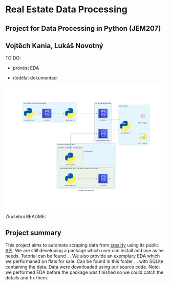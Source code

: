 # Real Estate Data Processing
## Project for Data Processing in Python (JEM207)
## Vojtěch Kania, Lukáš Novotný

TO DO:

- provést EDA

- dodělat dokumentaci


![Our Architecture with DB](scraper_of_sreality.cz.png)

Zkušební README:

## Project summary

This project aims to automate scraping data from [sreality](https://www.sreality.cz/) using its public [API](https://www.sreality.cz/api/cs/v2/estates?).
We are still developing a package which user can install and use as he needs. Tutorial can be found ...
We also provide an exemplary EDA which we performaned on flats for sale. Can be found in this folder ...  with SQLite containing the data. Data were downloaded using our source code.
Note: we performed EDA before the package was finished  so we could catch the details and fix them.
